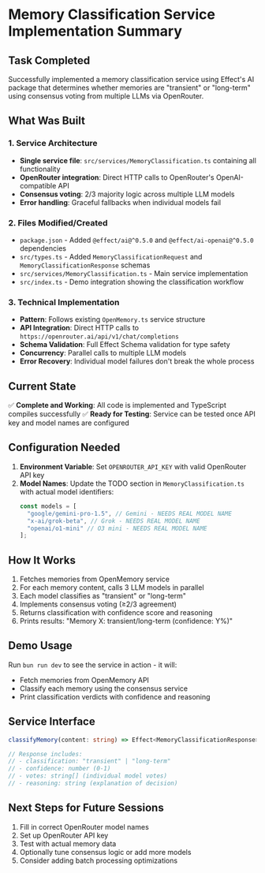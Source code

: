# Memory Classification Service Implementation Summary

## Task Completed

Successfully implemented a memory classification service using Effect's AI package that determines whether memories are "transient" or "long-term" using consensus voting from multiple LLMs via OpenRouter.

## What Was Built

### 1. Service Architecture

- **Single service file**: `src/services/MemoryClassification.ts` containing all functionality
- **OpenRouter integration**: Direct HTTP calls to OpenRouter's OpenAI-compatible API
- **Consensus voting**: 2/3 majority logic across multiple LLM models
- **Error handling**: Graceful fallbacks when individual models fail

### 2. Files Modified/Created

- `package.json` - Added `@effect/ai@^0.5.0` and `@effect/ai-openai@^0.5.0` dependencies
- `src/types.ts` - Added `MemoryClassificationRequest` and `MemoryClassificationResponse` schemas
- `src/services/MemoryClassification.ts` - Main service implementation
- `src/index.ts` - Demo integration showing the classification workflow

### 3. Technical Implementation

- **Pattern**: Follows existing `OpenMemory.ts` service structure
- **API Integration**: Direct HTTP calls to `https://openrouter.ai/api/v1/chat/completions`
- **Schema Validation**: Full Effect Schema validation for type safety
- **Concurrency**: Parallel calls to multiple LLM models
- **Error Recovery**: Individual model failures don't break the whole process

## Current State

✅ **Complete and Working**: All code is implemented and TypeScript compiles successfully
✅ **Ready for Testing**: Service can be tested once API key and model names are configured

## Configuration Needed

1. **Environment Variable**: Set `OPENROUTER_API_KEY` with valid OpenRouter API key
2. **Model Names**: Update the TODO section in `MemoryClassification.ts` with actual model identifiers:
   ```typescript
   const models = [
     "google/gemini-pro-1.5", // Gemini - NEEDS REAL MODEL NAME
     "x-ai/grok-beta", // Grok - NEEDS REAL MODEL NAME
     "openai/o1-mini" // O3 mini - NEEDS REAL MODEL NAME
   ];
   ```

## How It Works

1. Fetches memories from OpenMemory service
2. For each memory content, calls 3 LLM models in parallel
3. Each model classifies as "transient" or "long-term"
4. Implements consensus voting (≥2/3 agreement)
5. Returns classification with confidence score and reasoning
6. Prints results: "Memory X: transient/long-term (confidence: Y%)"

## Demo Usage

Run `bun run dev` to see the service in action - it will:

- Fetch memories from OpenMemory API
- Classify each memory using the consensus service
- Print classification verdicts with confidence and reasoning

## Service Interface

```typescript
classifyMemory(content: string) => Effect<MemoryClassificationResponse>

// Response includes:
// - classification: "transient" | "long-term"  
// - confidence: number (0-1)
// - votes: string[] (individual model votes)
// - reasoning: string (explanation of decision)
```

## Next Steps for Future Sessions

1. Fill in correct OpenRouter model names
2. Set up OpenRouter API key
3. Test with actual memory data
4. Optionally tune consensus logic or add more models
5. Consider adding batch processing optimizations
